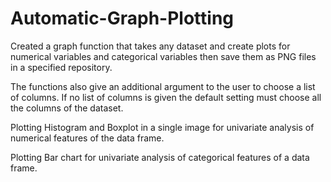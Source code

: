 # Automatic-Graph-Plotting

Created a graph function that takes any dataset and create plots for numerical variables and categorical variables then save them as PNG files in a specified
repository.

The functions also give an additional argument to the user to choose a list of columns. If no list of columns is given the default setting must choose all the columns
of the dataset.

Plotting Histogram and Boxplot in a single image for univariate analysis of numerical features of the data frame.

Plotting Bar chart for univariate analysis of categorical features of a data frame.
